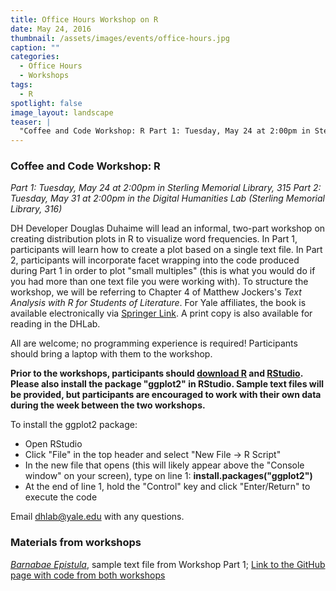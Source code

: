```yaml
---
title: Office Hours Workshop on R
date: May 24, 2016
thumbnail: /assets/images/events/office-hours.jpg
caption: ""
categories: 
  - Office Hours
  - Workshops
tags:
  - R
spotlight: false 
image_layout: landscape
teaser: |
  "Coffee and Code Workshop: R Part 1: Tuesday, May 24 at 2:00pm in Sterling Memorial Library, 315 Part 2: Tuesday, May 31 at 2:00pm in the Digital Humanities Lab (Sterling Memorial Library, 316) DH..."
---
```


### Coffee and Code Workshop: R
*Part 1: Tuesday, May 24 at 2:00pm in Sterling Memorial Library, 315*
*Part 2: Tuesday, May 31 at 2:00pm in the Digital Humanities Lab (Sterling Memorial Library, 316)*

DH Developer Douglas Duhaime will lead an informal, two-part workshop on creating distribution plots in R to visualize word frequencies. In Part 1, participants will learn how to create a plot based on a single text file. In Part 2, participants will incorporate facet wrapping into the code produced during Part 1 in order to plot "small multiples" (this is what you would do if you had more than one text file you were working with). To structure the workshop, we will be referring to Chapter 4 of Matthew Jockers's *Text Analysis with R for Students of Literature*. For Yale affiliates, the book is available electronically via [Springer Link](http://link.springer.com/book/10.1007%2F978-3-319-03164-4). A print copy is also available for reading in the DHLab.
   
All are welcome; no programming experience is required! Participants should bring a laptop with them to the workshop.
   
**Prior to the workshops, participants should [download R](https://cran.r-project.org/) and [RStudio](http://www.rstudio.com/). Please also install the package "ggplot2" in RStudio. Sample text files will be provided, but participants are encouraged to work with their own data during the week between the two workshops.**
   
To install the ggplot2 package:
 * Open RStudio
 * Click "File" in the top header and select "New File -> R Script"
 * In the new file that opens (this will likely appear above the "Console window" on your screen), type on line 1: **install.packages("ggplot2")**
 * At the end of line 1, hold the "Control" key and click "Enter/Return" to execute the code

Email [dhlab@yale.edu](mailto:dhlab@yale.edu) with any questions.
    
### Materials from workshops

[*Barnabae Epistula*](http://raw.githubusercontent.com/PerseusDL/canonical-greekLit/26d100268562586bfd45296500f15ae229389a83/data/tlg1216/tlg001/tlg1216.tlg001.perseus-grc1.xml), sample text file from Workshop Part 1; [Link to the GitHub page with code from both workshops](https://github.com/YaleDHLab/lab-workshops)